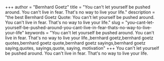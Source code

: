 +++
author = "Bernhard Goetz"
title = "You can't let yourself be pushed around. You can't live in fear. That's no way to live your life."
description = "the best Bernhard Goetz Quote: You can't let yourself be pushed around. You can't live in fear. That's no way to live your life."
slug = "you-cant-let-yourself-be-pushed-around-you-cant-live-in-fear-thats-no-way-to-live-your-life"
keywords = "You can't let yourself be pushed around. You can't live in fear. That's no way to live your life.,bernhard goetz,bernhard goetz quotes,bernhard goetz quote,bernhard goetz sayings,bernhard goetz saying,quotes, sayings,quote, saying, motivation"
+++
You can't let yourself be pushed around. You can't live in fear. That's no way to live your life.
